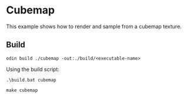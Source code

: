 # Cubemap

This example shows how to render and sample from a cubemap texture.

## Build

```shell
odin build ./cubemap -out:./build/<executable-name>
```

Using the build script:

```shell
.\build.bat cubemap
```

```shell
make cubemap
```
